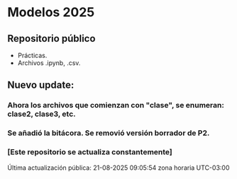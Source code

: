 # Modelos 2025

## Repositorio público

- Prácticas.
- Archivos .ipynb, .csv.


## Nuevo update:
### Ahora los archivos que comienzan con "clase", se enumeran: clase2, clase3, etc.
### Se añadió la bitácora. Se removió versión borrador de P2.


### [Este repositorio se actualiza constantemente]

Última actualización pública: 21-08-2025 09:05:54 zona horaria UTC-03:00
